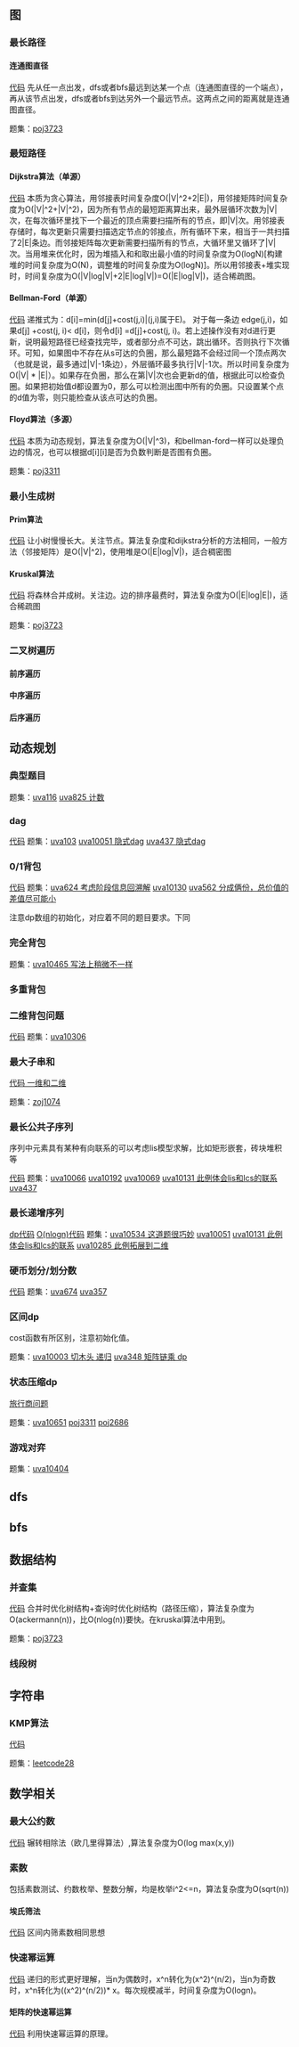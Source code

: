 ## 图

### 最长路径

#### 连通图直径

[代码](./diameter_graph.cpp)
先从任一点出发，dfs或者bfs最远到达某一个点（连通图直径的一个端点），再从该节点出发，dfs或者bfs到达另外一个最远节点。这两点之间的距离就是连通图直径。

题集：[poj3723](../poj/poj2631.cpp)

### 最短路径

#### Dijkstra算法（单源）

[代码](./dijkstra.cpp)
本质为贪心算法，用邻接表时间复杂度O(|V|^2+2|E|)，用邻接矩阵时间复杂度为O(|V|^2+|V|^2)，因为所有节点的最短距离算出来，最外层循环次数为|V|次，在每次循环里找下一个最近的顶点需要扫描所有的节点，即|V|次。用邻接表存储时，每次更新只需要扫描选定节点的邻接点，所有循环下来，相当于一共扫描了2|E|条边。而邻接矩阵每次更新需要扫描所有的节点，大循环里又循环了|V|次。当用堆来优化时，因为堆插入和和取出最小值的时间复杂度为O(logN)[构建堆的时间复杂度为O(N)，调整堆的时间复杂度为O(logN)]。所以用邻接表+堆实现时，时间复杂度为O(|V|log|V|+2|E|log|V|)=O(|E|log|V|)，适合稀疏图。

#### Bellman-Ford（单源） 

[代码](./bellman_ford.cpp)
递推式为：d[i]=min(d[j]+cost(j,i)|(j,i)属于E)。 对于每一条边 edge(j,i)，如果d[j] +cost(j, i)< d[i]，则令d[i] =d[j]+cost(j, i)。若上述操作没有对d进行更新，说明最短路径已经查找完毕，或者部分点不可达，跳出循环。否则执行下次循环。可知，如果图中不存在从s可达的负圈，那么最短路不会经过同一个顶点两次（也就是说，最多通过|V|-1条边），外层循环最多执行|V|-1次。所以时间复杂度为O(|V| * |E|）。如果存在负圈，那么在第|V|次也会更新d的值，根据此可以检查负圈。如果把初始值d都设置为0，那么可以检测出图中所有的负圈。只设置某个点的d值为零，则只能检查从该点可达的负圈。

#### Floyd算法（多源）

[代码](./floyd.cpp)
本质为动态规划，算法复杂度为O(|V|^3)，和bellman-ford一样可以处理负边的情况，也可以根据d[i][i]是否为负数判断是否图有负圈。

题集：[poj3311](../poj/poj3311.cpp)

### 最小生成树

#### Prim算法

[代码](./prim.cpp)
让小树慢慢长大。关注节点。算法复杂度和dijkstra分析的方法相同，一般方法（邻接矩阵）是O(|V|^2)，使用堆是O(|E|log|V|)，适合稠密图

#### Kruskal算法

[代码](./kruskal.cpp)
将森林合并成树。关注边。边的排序最费时，算法复杂度为O(|E|log|E|)，适合稀疏图

题集：[poj3723](../poj/poj3723.cpp)

### 二叉树遍历

#### 前序遍历

#### 中序遍历

#### 后序遍历

## 动态规划

### 典型题目

题集：[uva116](../uva/uva116.cpp) [uva825 计数](../uva/uva825.cpp)

### dag

[代码](./dag.cpp)
题集：[uva103](../uva/uva103.cpp) [uva10051 隐式dag](../uva/uva10051.cpp) [uva437 隐式dag](../uva/uva437.cpp) 

### 0/1背包

[代码](./dkap0_1)
题集：[uva624 考虑阶段信息回溯解](../uva/uva624.cpp) [uva10130](../uva/uva10130.cpp) [uva562 分成俩份，总价值的差值尽可能小](../uva/uva562.cpp)

注意dp数组的初始化，对应着不同的题目要求。下同

### 完全背包

题集：[uva10465 写法上稍微不一样](../uva/uva10465.cpp)

### 多重背包

### 二维背包问题

[代码](./dkap_2_dims.cpp)
题集：[uva10306](../uva/uva10306.cpp)

### 最大子串和

[代码 一维和二维](./lss.cpp)

题集：[zoj1074](../zoj/zoj1074.cpp)

### 最长公共子序列

序列中元素具有某种有向联系的可以考虑lis模型求解，比如矩形嵌套，砖块堆积等

[代码](./lcs.cpp)
题集：[uva10066](../uva/uva10066.cpp) [uva10192](../uva/uva10192.cpp) [uva10069](../uva/uva10069.cpp) [uva10131 此例体会lis和lcs的联系](../uva/uva10131.cpp) [uva437](../uva/uva437.cpp) 

### 最长递增序列

[dp代码](./lis_dp.cpp) [O(nlogn)代码](./lis_best.cpp)
题集：[uva10534 这道题很巧妙](../uva/uva10534.cpp) [uva10051](../uva/uva10051.cpp) [uva10131 此例体会lis和lcs的联系](../uva/uva10131.cpp) [uva10285 此例拓展到二维](../uva/uva10285.cpp)

### 硬币划分/划分数
[代码](./divide.cpp)
题集：[uva674](../uva/uva674.cpp) [uva357](../uva/uva357.cpp)

### 区间dp

cost函数有所区别，注意初始化值。

题集：[uva10003 切木头 递归](../uva/uva10003.cpp) [uva348 矩阵链乘 dp](../uva/uva348.cpp) 

### 状态压缩dp

[旅行商问题](./tsp.cpp)

题集：[uva10651](../uva/uva10651.cpp) [poj3311](../poj/poj3311.cpp) [poj2686](../poj/poj2686.cpp)

### 游戏对弈

题集：[uva10404](../uva/uva10404.cpp)

## dfs

## bfs

## 数据结构

### 并查集

[代码](./union_find.cpp)
合并时优化树结构+查询时优化树结构（路径压缩），算法复杂度为O(ackermann(n))，比O(nlog(n))要快。在kruskal算法中用到。

题集：[poj3723](../poj/poj3723.cpp)

### 线段树

## 字符串

### KMP算法

[代码](./kmp.cpp)

题集：[leetcode28](../leetcode/leetcode28)

## 数学相关

### 最大公约数

[代码](./euclidean.cpp)
辗转相除法（欧几里得算法）,算法复杂度为O(log max(x,y))

### 素数

包括素数测试、约数枚举、整数分解，均是枚举i^2<=n，算法复杂度为O(sqrt(n))

#### 埃氏筛法

[代码](./sieve.cpp) 区间内筛素数相同思想

### 快速幂运算

[代码](./fast_pow.cpp) 递归的形式更好理解，当n为偶数时，x^n转化为(x^2)^(n/2)，当n为奇数时，x^n转化为((x^2)^(n/2))* x。每次规模减半，时间复杂度为O(logn)。

#### 矩阵的快速幂运算

[代码](./fast_matrix_pow.cpp) 利用快速幂运算的原理。